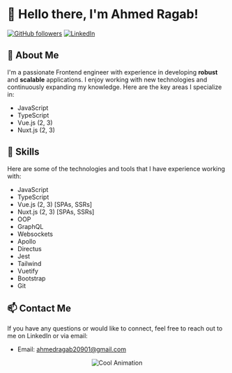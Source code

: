 # 👋 Hello there, I'm Ahmed Ragab!

[![GitHub followers](https://img.shields.io/github/followers/ahmedragab20?style=social)](https://github.com/ahmedragab20)
[![LinkedIn](https://img.shields.io/badge/-LinkedIn-blue?style=flat-square&logo=Linkedin&logoColor=white&link=https://www.linkedin.com/in/ahmed-ragab-bb75541b3)](https://www.linkedin.com/in/ahmed-ragab-bb75541b3)

## 🚀 About Me

I'm a passionate Frontend engineer with experience in developing **robust** and **scalable** applications. I enjoy working with new technologies and continuously expanding my knowledge. Here are the key areas I specialize in:

- JavaScript
- TypeScript
- Vue.js (2, 3)
- Nuxt.js (2, 3)

## 🔧 Skills

Here are some of the technologies and tools that I have experience working with:

- JavaScript
- TypeScript
- Vue.js (2, 3) [SPAs, SSRs]
- Nuxt.js (2, 3) [SPAs, SSRs]
- OOP
- GraphQL
- Websockets
- Apollo
- Directus
- Jest
- Tailwind
- Vuetify
- Bootstrap
- Git

## 📫 Contact Me

If you have any questions or would like to connect, feel free to reach out to me on LinkedIn or via email:

- Email: ahmedragab20901@gmail.com

<!-- Cool Animation -->

<div align="center">
  <img src="https://media.giphy.com/media/xT9IgzoKnwFNmISR8I/giphy.gif" alt="Cool Animation" />
</div>
